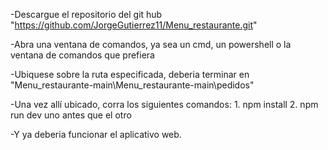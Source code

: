 -Descargue el repositorio del git hub "https://github.com/JorgeGutierrez11/Menu_restaurante.git"

-Abra una ventana de comandos, ya sea un cmd, un powershell o la ventana de comandos que prefiera

-Ubiquese sobre la ruta especificada, deberia terminar en "Menu_restaurante-main\Menu_restaurante-main\pedidos"

-Una vez allí ubicado, corra los siguientes comandos:
		1. npm install
		2. npm run dev
	uno antes que el otro

-Y ya deberia funcionar el aplicativo web.